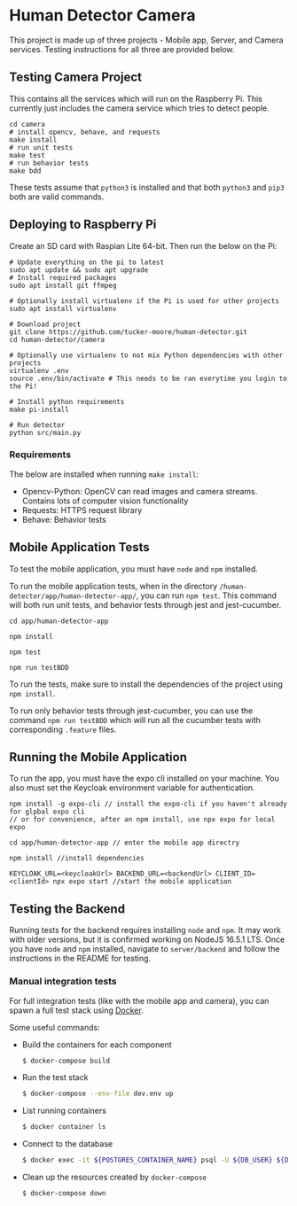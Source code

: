 # Human Detector Camera

This project is made up of three projects - Mobile app, Server, and Camera services. Testing instructions for all three are provided below.

## Testing Camera Project

This contains all the services which will run on the Raspberry Pi. This currently just includes the camera service which tries to detect people.

```
cd camera
# install opencv, behave, and requests
make install
# run unit tests
make test
# run behavior tests
make bdd
```

These tests assume that `python3` is installed and that both `python3` and `pip3` both are valid commands.

## Deploying to Raspberry Pi

Create an SD card with Raspian Lite 64-bit. Then run the below on the Pi:

```
# Update everything on the pi to latest
sudo apt update && sudo apt upgrade
# Install required packages
sudo apt install git ffmpeg

# Optionally install virtualenv if the Pi is used for other projects
sudo apt install virtualenv

# Download project
git clone https://github.com/tucker-moore/human-detector.git
cd human-detector/camera

# Optionally use virtualenv to not mix Python dependencies with other projects
virtualenv .env
source .env/bin/activate # This needs to be ran everytime you login to the Pi!

# Install python requirements
make pi-install

# Run detector
python src/main.py
```

### Requirements

The below are installed when running `make install`:

- Opencv-Python: OpenCV can read images and camera streams. Contains lots of computer vision functionality
- Requests: HTTPS request library
- Behave: Behavior tests

## Mobile Application Tests

To test the mobile application, you must have `node` and `npm` installed.

To run the mobile application tests, when in the directory `/human-detector/app/human-detector-app/`, you can run `npm test`. This command will both run unit tests, and behavior tests through jest and jest-cucumber.

```
cd app/human-detector-app

npm install

npm test

npm run testBDD
```

To run the tests, make sure to install the dependencies of the project using `npm install`.

To run only behavior tests through jest-cucumber, you can use the command `npm run testBDD` which will run all the cucumber tests with corresponding `.feature` files.

## Running the Mobile Application

To run the app, you must have the expo cli installed on your machine. You also must set the Keycloak environment variable for authentication.

```
npm install -g expo-cli // install the expo-cli if you haven't already for glpbal expo cli
// or for convenience, after an npm install, use npx expo for local expo

cd app/human-detector-app // enter the mobile app directry

npm install //install dependencies

KEYCLOAK_URL=<keycloakUrl> BACKEND_URL=<backendUrl> CLIENT_ID=<clientId> npx expo start //start the mobile application
```

## Testing the Backend

Running tests for the backend requires installing `node` and `npm`.
It may work with older versions, but it is confirmed working on NodeJS 16.5.1 LTS.
Once you have `node` and `npm` installed, navigate to `server/backend` and follow
the instructions in the README for testing.

### Manual integration tests

For full integration tests (like with the mobile app and camera), you can spawn
a full test stack using [Docker](https://docs.docker.com/get-docker/).

Some useful commands:

- Build the containers for each component
  ```sh
  $ docker-compose build
  ```
- Run the test stack
  ```sh
  $ docker-compose --env-file dev.env up
  ```
- List running containers
  ```sh
  $ docker container ls
  ```
- Connect to the database
  ```sh
  $ docker exec -it ${POSTGRES_CONTAINER_NAME} psql -U ${DB_USER} ${DB_NAME}
  ```
- Clean up the resources created by `docker-compose`
  ```sh
  $ docker-compose down
  ```
